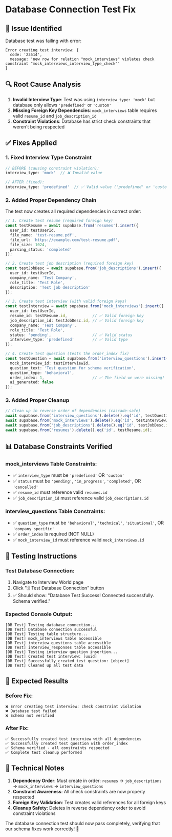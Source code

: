 # Database Connection Test Fix

## 🚨 **Issue Identified**
Database test was failing with error:
```
Error creating test interview: {
  code: '23514', 
  message: 'new row for relation "mock_interviews" violates check constraint "mock_interviews_interview_type_check"'
}
```

## 🔍 **Root Cause Analysis**
1. **Invalid Interview Type**: Test was using `interview_type: 'mock'` but database only allows `'predefined'` or `'custom'`
2. **Missing Foreign Key Dependencies**: `mock_interviews` table requires valid `resume_id` and `job_description_id`
3. **Constraint Violations**: Database has strict check constraints that weren't being respected

## ✅ **Fixes Applied**

### 1. **Fixed Interview Type Constraint**
```typescript
// BEFORE (causing constraint violation):
interview_type: 'mock'  // ❌ Invalid value

// AFTER (fixed):
interview_type: 'predefined'  // ✅ Valid value ('predefined' or 'custom')
```

### 2. **Added Proper Dependency Chain**
The test now creates all required dependencies in correct order:

```typescript
// 1. Create test resume (required foreign key)
const testResume = await supabase.from('resumes').insert({
  user_id: testUserId,
  file_name: 'test-resume.pdf',
  file_url: 'https://example.com/test-resume.pdf', 
  file_size: 1024,
  parsing_status: 'completed'
});

// 2. Create test job description (required foreign key)  
const testJobDesc = await supabase.from('job_descriptions').insert({
  user_id: testUserId,
  company_name: 'Test Company',
  role_title: 'Test Role',
  description: 'Test job description'
});

// 3. Create test interview (with valid foreign keys)
const testInterview = await supabase.from('mock_interviews').insert({
  user_id: testUserId,
  resume_id: testResume.id,           // ✅ Valid foreign key
  job_description_id: testJobDesc.id, // ✅ Valid foreign key
  company_name: 'Test Company',
  role_title: 'Test Role', 
  status: 'pending',                  // ✅ Valid status
  interview_type: 'predefined'        // ✅ Valid type
});

// 4. Create test question (tests the order_index fix)
const testQuestion = await supabase.from('interview_questions').insert({
  mock_interview_id: testInterviewId,
  question_text: 'Test question for schema verification',
  question_type: 'behavioral',
  order_index: 1,                     // ✅ The field we were missing!
  ai_generated: false
});
```

### 3. **Added Proper Cleanup**
```typescript
// Clean up in reverse order of dependencies (cascade-safe)
await supabase.from('interview_questions').delete().eq('id', testQuestion.id);
await supabase.from('mock_interviews').delete().eq('id', testInterviewId);
await supabase.from('job_descriptions').delete().eq('id', testJobDesc.id);
await supabase.from('resumes').delete().eq('id', testResume.id);
```

## 📊 **Database Constraints Verified**

### mock_interviews Table Constraints:
- ✅ `interview_type` must be `'predefined'` OR `'custom'`
- ✅ `status` must be `'pending'`, `'in_progress'`, `'completed'`, OR `'cancelled'`
- ✅ `resume_id` must reference valid `resumes.id`
- ✅ `job_description_id` must reference valid `job_descriptions.id`

### interview_questions Table Constraints:
- ✅ `question_type` must be `'behavioral'`, `'technical'`, `'situational'`, OR `'company_specific'`
- ✅ `order_index` is required (NOT NULL)
- ✅ `mock_interview_id` must reference valid `mock_interviews.id`

## 🧪 **Testing Instructions**

### Test Database Connection:
1. Navigate to Interview World page
2. Click "🗄️ Test Database Connection" button
3. ✅ Should show: "Database Test Success! Connected successfully. Schema verified."

### Expected Console Output:
```
[DB Test] Testing database connection...
[DB Test] Database connection successful
[DB Test] Testing table structure...
[DB Test] mock_interviews table accessible
[DB Test] interview_questions table accessible  
[DB Test] interview_responses table accessible
[DB Test] Testing interview question insertion...
[DB Test] Created test interview: [uuid]
[DB Test] Successfully created test question: [object]
[DB Test] Cleaned up all test data
```

## 🎯 **Expected Results**

### Before Fix:
```
❌ Error creating test interview: check constraint violation
❌ Database test failed
❌ Schema not verified
```

### After Fix:
```
✅ Successfully created test interview with all dependencies
✅ Successfully created test question with order_index
✅ Schema verified - all constraints respected
✅ Complete test cleanup performed
```

## 🔧 **Technical Notes**

1. **Dependency Order**: Must create in order: `resumes` → `job_descriptions` → `mock_interviews` → `interview_questions`
2. **Constraint Awareness**: All check constraints are now properly respected
3. **Foreign Key Validation**: Test creates valid references for all foreign keys
4. **Cleanup Safety**: Deletes in reverse dependency order to avoid constraint violations

The database connection test should now pass completely, verifying that our schema fixes work correctly! 🎉